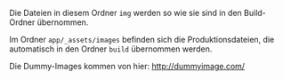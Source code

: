 Die Dateien in diesem Ordner `img` werden so wie sie sind in den Build-Ordner übernommen.

Im Ordner `app/_assets/images` befinden sich die Produktionsdateien, die automatisch in den Ordner `build` übernommen werden.

Die Dummy-Images kommen von hier: http://dummyimage.com/
